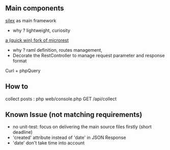 ## Main components
[silex](http://silex.sensiolabs.org/) as main framework
* why ? lightweight, curiosity

[a (quick win) fork of microrest](https://github.com/scottie34/microrest.php)
* why ? raml definition, routes management,
* Decorate the RestController to manage request parameter and response format

Curl + phpQuery

## How to
collect posts : php web/console.php GET /api/collect

## Known Issue (not matching requirements)
* no unit-test: focus on delivering the main source files firstly (short deadline)
* 'created' attribute instead of 'date' in JSON Response
* 'date' don't take time into account
